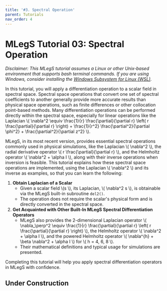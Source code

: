 ```yaml
---
title: '#3. Spectral Operation'
parent: Tutorials
nav_order: 4
---
```


# MLegS Tutorial 03: Spectral Operation
*Disclaimer: This MLegS tutorial assumes a Linux or other Unix-based environment that supports bash terminal commands. If you are using Windows, consider installing the [Windows Subsystem for Linux (WSL)](https://learn.microsoft.com/en-us/windows/wsl/install).*

In this tutorial, you will apply a differentiation operation to a scalar field in spectral space. Spectral space operations that convert one set of spectral coefficients to another generally provide more accurate results than physical space operations, such as finite differences or other collocation point-based methods. Many differentiation operations can be performed directly within the spectral space, especially for linear operations like the Laplacian \\( \nabla^2 \equiv \frac{1}{r} \frac{\partial}{\partial r} \left( r \frac{\partial}{\partial r} \right) + \frac{1}{r^2} \frac{\partial^2}{\partial \phi^2} + \frac{\partial^2}{\partial z^2} \\).

MLegS, in its most recent version, provides essential spectral operations commonly used in physical simulations, like the Laplacian \\( \nabla^2 \\), the radial derivative operator \\( r \frac{\partial}{\partial r} \\), and the Helmholtz operator \\( \nabla^2 + \alpha I \\), along with their inverse operations when inversion is feasible. This tutorial explains how these spectral space operations are implemented, using the Laplacian \\( \nabla^2 \\) and its inverse as examples, so that you can learn the following:

1. **Obtain Laplacian of a Scalar**
   - Given a scalar field \\(s \\), its Laplacian, \\( \nabla^2 s \\), is obtainable via the MLegS built-in subroutine `del2()`.
   - The operation does not require the scalar's physical form and is directly converted in the spectral space.
2. **Get Acquainted with Other Built-In MLegS Spectral Differentiation Operators**
   - MLegS also provides the 2-dimensional Laplacian operator \\( \nabla_\perp^2 \equiv \frac{1}{r} \frac{\partial}{\partial r} \left( r \frac{\partial}{\partial r} \right) \\), the Helmholtz operator \\( \nabla^2 + \alpha I \\), and the powered Helmholtz operator \\( \nabla^{h} + \beta \nabla^2 + \alpha I \\) for \\( h = 4, 6, 8 \\).
   - Their mathematical definitions and typical usage for simulations are presented.

Completing this tutorial will help you apply spectral differentiation operators in MLegS with confidence.

## Under Construction